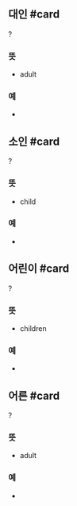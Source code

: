 ## 대인 #card
?
### 뜻
- adult
### 예
-
<!--SR:!2024-11-01,39,290-->

## 소인 #card
?
### 뜻
- child
### 예
-
<!--SR:!2024-09-12,2,228-->

## 어린이 #card
?
### 뜻
- children
### 예
-
<!--SR:!2024-10-20,46,292-->

## 어른 #card
?
### 뜻
- adult
### 예
-
<!--SR:!2024-10-21,48,290-->
